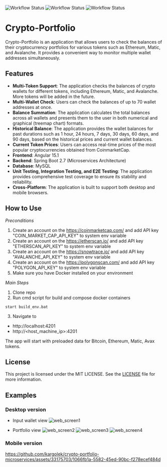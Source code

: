 ![Workflow Status](https://github.com/kargolek/crypto-portfolio-microservices/workflows/build-and-run-unit-integration-test/badge.svg) ![Workflow Status](https://github.com/kargolek/crypto-portfolio-microservices/workflows/qa-main-full-test/badge.svg) ![Workflow Status](https://github.com/kargolek/crypto-portfolio-microservices/workflows/qa-regression-test/badge.svg) 
# Crypto-Portfolio

Crypto-Portfolio is an application that allows users to check the balances of their cryptocurrency portfolios for various tokens such as Ethereum, Matic, and Avalanche. It provides a convenient way to monitor multiple wallet addresses simultaneously.

## Features

- **Multi-Token Support**: The application checks the balances of crypto wallets for different tokens, including Ethereum, Matic, and Avalanche. More tokens will be added in the future.
- **Multi-Wallet Check**: Users can check the balances of up to 70 wallet addresses at once.
- **Balance Summation**: The application calculates the total balances across all wallets and presents them to the user in both numerical and graphical (treemap chart) formats.
- **Historical Balance**: The application provides the wallet balances for past durations such as 1 hour, 24 hours, 7 days, 30 days, 60 days, and 90 days, based on the historical prices and current wallet balances.
- **Current Token Prices**: Users can access real-time prices of the most popular cryptocurrencies obtained from CoinmarketCap.
- **Frontend**: Angular 15.1
- **Backend**: Spring Boot 2.7 (Microservices Architecture)
- **Database**: MySQL
- **Unit Testing, Integration Testing, and E2E Testing**: The application provides comprehensive test coverage to ensure its stability and reliability.
- **Cross-Platform**: The application is built to support both desktop and mobile browsers.

## How to Use

*Preconditions*
1. Create an account on the https://coinmarketcap.com/ and add API key "COIN_MARKET_CAP_API_KEY" to system env variable
2. Create an account on the https://etherscan.io/ and add API key "ETHERSCAN_API_KEY" to system env variable
3. Create an account on the https://snowtrace.io/ and add API key "AVALANCHE_API_KEY" to system env variable
4. Create an account on the https://polygonscan.com/ and add API key "POLYGON_API_KEY" to system env variable
5. Make sure you have Docker installed on your environment


*Main Steps*
1. Clone repo
2. Run cmd script for build and compose docker containers
```shell
start build_env.bat
```
3. Navigate to
* http://localhost:4201
* http://<host_machine_ip>:4201

The app will start with preloaded data for Bitcoin, Ethereum, Matic, Avax tokens.

## License

This project is licensed under the MIT LICENSE. See the [LICENSE](LICENSE) file for more information.

## Examples

### Desktop version

* Input wallet view
![web_screen1](https://github.com/kargolek/crypto-portfolio-microservices/assets/33175703/d8ea8ef2-1d57-4edf-abb3-91c96b276d41)
  

* Portfolio view
![web_screen2](https://github.com/kargolek/crypto-portfolio-microservices/assets/33175703/715ab29f-a5d0-4a04-be63-dba4e3a4b54c)
![web_screen3](https://github.com/kargolek/crypto-portfolio-microservices/assets/33175703/d2464acc-4c22-4ecf-99de-5b8354c50044)
![web_screen4](https://github.com/kargolek/crypto-portfolio-microservices/assets/33175703/35c5b72d-c74c-4ed7-a800-8e6446aab0b8)

  

### Mobile version
https://github.com/kargolek/crypto-portfolio-microservices/assets/33175703/1066fb1a-5582-45ed-90bc-f278ecef484d
